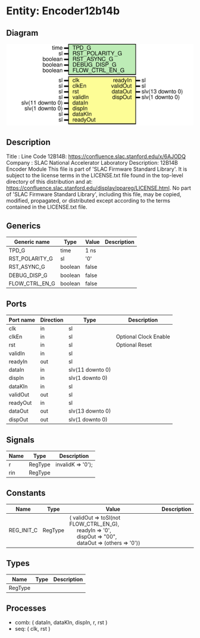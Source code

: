 # Entity: Encoder12b14b

## Diagram

![Diagram](Encoder12b14b.svg "Diagram")
## Description

Title      : Line Code 12B14B: https://confluence.slac.stanford.edu/x/6AJODQ
Company    : SLAC National Accelerator Laboratory
Description: 12B14B Encoder Module
This file is part of 'SLAC Firmware Standard Library'.
It is subject to the license terms in the LICENSE.txt file found in the
top-level directory of this distribution and at:
   https://confluence.slac.stanford.edu/display/ppareg/LICENSE.html.
No part of 'SLAC Firmware Standard Library', including this file,
may be copied, modified, propagated, or distributed except according to
the terms contained in the LICENSE.txt file.
## Generics

| Generic name   | Type    | Value | Description |
| -------------- | ------- | ----- | ----------- |
| TPD_G          | time    | 1 ns  |             |
| RST_POLARITY_G | sl      | '0'   |             |
| RST_ASYNC_G    | boolean | false |             |
| DEBUG_DISP_G   | boolean | false |             |
| FLOW_CTRL_EN_G | boolean | false |             |
## Ports

| Port name | Direction | Type             | Description           |
| --------- | --------- | ---------------- | --------------------- |
| clk       | in        | sl               |                       |
| clkEn     | in        | sl               | Optional Clock Enable |
| rst       | in        | sl               | Optional Reset        |
| validIn   | in        | sl               |                       |
| readyIn   | out       | sl               |                       |
| dataIn    | in        | slv(11 downto 0) |                       |
| dispIn    | in        | slv(1 downto 0)  |                       |
| dataKIn   | in        | sl               |                       |
| validOut  | out       | sl               |                       |
| readyOut  | in        | sl               |                       |
| dataOut   | out       | slv(13 downto 0) |                       |
| dispOut   | out       | slv(1 downto 0)  |                       |
## Signals

| Name | Type    | Description            |
| ---- | ------- | ---------------------- |
| r    | RegType |      invalidK => '0'); |
| rin  | RegType |                        |
## Constants

| Name       | Type    | Value                                                                                                                                                                                                                                        | Description |
| ---------- | ------- | -------------------------------------------------------------------------------------------------------------------------------------------------------------------------------------------------------------------------------------------- | ----------- |
| REG_INIT_C | RegType |  (       validOut => toSl(not FLOW_CTRL_EN_G),<br><span style="padding-left:20px">       readyIn  => '0',<br><span style="padding-left:20px">       dispOut  => "00",<br><span style="padding-left:20px">       dataOut  => (others => '0')) |             |
## Types

| Name    | Type | Description |
| ------- | ---- | ----------- |
| RegType |      |             |
## Processes
- comb: ( dataIn, dataKIn, dispIn, r, rst )
- seq: ( clk, rst )
